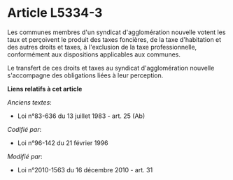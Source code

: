 # Article L5334-3

Les communes membres d'un syndicat d'agglomération nouvelle votent les taux et perçoivent le produit des taxes foncières, de
la taxe d'habitation et des autres droits et taxes, à l'exclusion de la taxe professionnelle, conformément aux dispositions
applicables aux communes.

Le transfert de ces droits et taxes au syndicat d'agglomération nouvelle s'accompagne des obligations liées à leur
perception.

**Liens relatifs à cet article**

_Anciens textes_:

  - Loi n°83-636 du 13 juillet 1983 - art. 25 (Ab)

_Codifié par_:

  - Loi n°96-142 du 21 février 1996

_Modifié par_:

  - Loi n°2010-1563 du 16 décembre 2010 - art. 31
